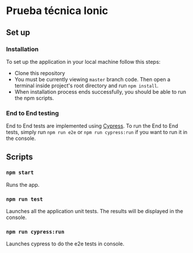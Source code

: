 # Prueba técnica Ionic

## Set up

### Installation

To set up the application in your local machine follow this steps:

- Clone this repository
- You must be currently viewing `master` branch code. Then open a terminal inside project's root directory and run `npm install`.
- When installation process ends successfully, you should be able to run the npm scripts.

### End to End testing

End to End tests are implemented using [Cypress](https://www.cypress.io/).
To run the End to End tests, simply run `npm run e2e` or `npm run cypress:run` if you want to run it in the console.

## Scripts

### `npm start`

Runs the app.

### `npm run test`

Launches all the application unit tests. The results will be displayed in the console.

### `npm run cypress:run`

Launches cypress to do the e2e tests in console.
